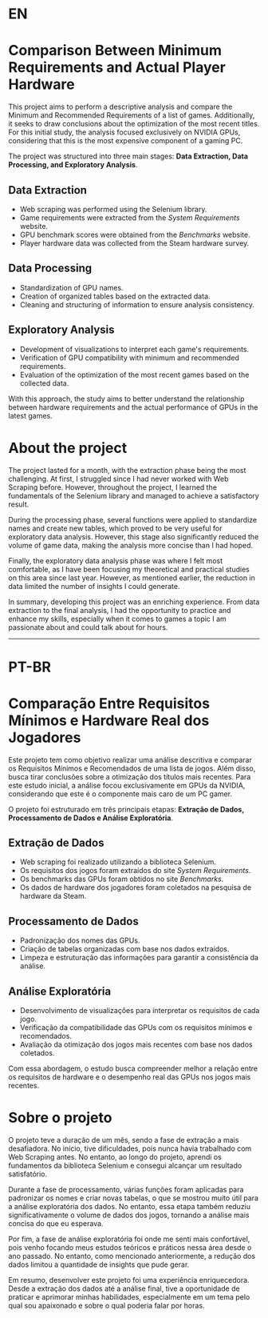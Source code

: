 # **EN**
# **Comparison Between Minimum Requirements and Actual Player Hardware**

This project aims to perform a descriptive analysis and compare the Minimum and Recommended Requirements of a list of games. Additionally, it seeks to draw conclusions about the optimization of the most recent titles. For this initial study, the analysis focused exclusively on NVIDIA GPUs, considering that this is the most expensive component of a gaming PC.

The project was structured into three main stages: **Data Extraction, Data Processing, and Exploratory Analysis**.

## Data Extraction
- Web scraping was performed using the Selenium library.
- Game requirements were extracted from the *System Requirements* website.
- GPU benchmark scores were obtained from the *Benchmarks* website.
- Player hardware data was collected from the Steam hardware survey.

## Data Processing
- Standardization of GPU names.
- Creation of organized tables based on the extracted data.
- Cleaning and structuring of information to ensure analysis consistency.

## Exploratory Analysis
- Development of visualizations to interpret each game's requirements.
- Verification of GPU compatibility with minimum and recommended requirements.
- Evaluation of the optimization of the most recent games based on the collected data.

With this approach, the study aims to better understand the relationship between hardware requirements and the actual performance of GPUs in the latest games.

# About the project

The project lasted for a month, with the extraction phase being the most challenging. At first, I struggled since I had never worked with Web Scraping before. However, throughout the project, I learned the fundamentals of the Selenium library and managed to achieve a satisfactory result.

During the processing phase, several functions were applied to standardize names and create new tables, which proved to be very useful for exploratory data analysis. However, this stage also significantly reduced the volume of game data, making the analysis more concise than I had hoped.

Finally, the exploratory data analysis phase was where I felt most comfortable, as I have been focusing my theoretical and practical studies on this area since last year. However, as mentioned earlier, the reduction in data limited the number of insights I could generate.

In summary, developing this project was an enriching experience. From data extraction to the final analysis, I had the opportunity to practice and enhance my skills, especially when it comes to games a topic I am passionate about and could talk about for hours.

---

# **PT-BR**
# **Comparação Entre Requisitos Mínimos e Hardware Real dos Jogadores**

Este projeto tem como objetivo realizar uma análise descritiva e comparar os Requisitos Mínimos e Recomendados de uma lista de jogos. Além disso, busca tirar conclusões sobre a otimização dos títulos mais recentes. Para este estudo inicial, a análise focou exclusivamente em GPUs da NVIDIA, considerando que este é o componente mais caro de um PC gamer.

O projeto foi estruturado em três principais etapas: **Extração de Dados, Processamento de Dados e Análise Exploratória**.

## Extração de Dados
- Web scraping foi realizado utilizando a biblioteca Selenium.
- Os requisitos dos jogos foram extraídos do site *System Requirements*.
- Os benchmarks das GPUs foram obtidos no site *Benchmarks*.
- Os dados de hardware dos jogadores foram coletados na pesquisa de hardware da Steam.

## Processamento de Dados
- Padronização dos nomes das GPUs.
- Criação de tabelas organizadas com base nos dados extraídos.
- Limpeza e estruturação das informações para garantir a consistência da análise.

## Análise Exploratória
- Desenvolvimento de visualizações para interpretar os requisitos de cada jogo.
- Verificação da compatibilidade das GPUs com os requisitos mínimos e recomendados.
- Avaliação da otimização dos jogos mais recentes com base nos dados coletados.

Com essa abordagem, o estudo busca compreender melhor a relação entre os requisitos de hardware e o desempenho real das GPUs nos jogos mais recentes.

# Sobre o projeto

O projeto teve a duração de um mês, sendo a fase de extração a mais desafiadora. No início, tive dificuldades, pois nunca havia trabalhado com Web Scraping antes. No entanto, ao longo do projeto, aprendi os fundamentos da biblioteca Selenium e consegui alcançar um resultado satisfatório.

Durante a fase de processamento, várias funções foram aplicadas para padronizar os nomes e criar novas tabelas, o que se mostrou muito útil para a análise exploratória dos dados. No entanto, essa etapa também reduziu significativamente o volume de dados dos jogos, tornando a análise mais concisa do que eu esperava.

Por fim, a fase de análise exploratória foi onde me senti mais confortável, pois venho focando meus estudos teóricos e práticos nessa área desde o ano passado. No entanto, como mencionado anteriormente, a redução dos dados limitou a quantidade de insights que pude gerar.

Em resumo, desenvolver este projeto foi uma experiência enriquecedora. Desde a extração dos dados até a análise final, tive a oportunidade de praticar e aprimorar minhas habilidades, especialmente em um tema pelo qual sou apaixonado e sobre o qual poderia falar por horas.